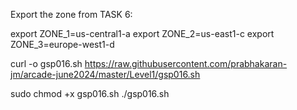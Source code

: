 Export the zone from TASK 6:

export ZONE_1=us-central1-a
export ZONE_2=us-east1-c
export ZONE_3=europe-west1-d

curl -o gsp016.sh https://raw.githubusercontent.com/prabhakaran-jm/arcade-june2024/master/Level1/gsp016.sh

sudo chmod +x gsp016.sh
./gsp016.sh

